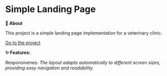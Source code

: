 # Simple Landing Page

**🐾 About**

This project is a simple landing page implementation for a veterinary clinic.

<a href="https://jomath363.github.io/simple-landing-page/"> Go to the project</a>

**✨ Features:**

Responsivenes: _The layout adapts automatically to different screen sizes, providing easy navigation and readability._
